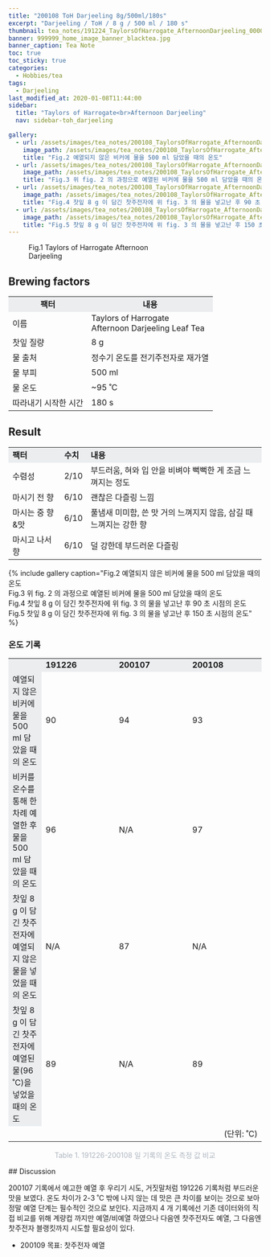 ```yaml
---
title: "200108 ToH Darjeeling 8g/500ml/180s"
excerpt: "Darjeeling / ToH / 8 g / 500 ml / 180 s"
thumbnail: tea_notes/191224_TaylorsOfHarrogate_AfternoonDarjeeling_0000.jpg
banner: 999999_home_image_banner_blacktea.jpg
banner_caption: Tea Note
toc: true
toc_sticky: true
categories:
  - Hobbies/tea
tags:
  - Darjeeling
last_modified_at: 2020-01-08T11:44:00
sidebar:
  title: "Taylors of Harrogate<br>Afternoon Darjeeling"
  nav: sidebar-toh_darjeeling

gallery:
  - url: /assets/images/tea_notes/200108_TaylorsOfHarrogate_AfternoonDarjeeling_0010.jpg
    image_path: /assets/images/tea_notes/200108_TaylorsOfHarrogate_AfternoonDarjeeling_0010.jpg
    title: "Fig.2 예열되지 않은 비커에 물을 500 ml 담았을 때의 온도"
  - url: /assets/images/tea_notes/200108_TaylorsOfHarrogate_AfternoonDarjeeling_0011.jpg
    image_path: /assets/images/tea_notes/200108_TaylorsOfHarrogate_AfternoonDarjeeling_0011.jpg
    title: "Fig.3 위 fig. 2 의 과정으로 예열된 비커에 물을 500 ml 담았을 때의 온도"
  - url: /assets/images/tea_notes/200108_TaylorsOfHarrogate_AfternoonDarjeeling_0012.jpg
    image_path: /assets/images/tea_notes/200108_TaylorsOfHarrogate_AfternoonDarjeeling_0012.jpg
    title: "Fig.4 찻잎 8 g 이 담긴 찻주전자에 위 fig. 3 의 물을 넣고난 후 90 초 시점의 온도"
  - url: /assets/images/tea_notes/200108_TaylorsOfHarrogate_AfternoonDarjeeling_0013.jpg
    image_path: /assets/images/tea_notes/200108_TaylorsOfHarrogate_AfternoonDarjeeling_0013.jpg
    title: "Fig.5 찻잎 8 g 이 담긴 찻주전자에 위 fig. 3 의 물을 넣고난 후 150 초 시점의 온도"
---
```


<figure class="align-center" style="width: 300px">
  <a href="/assets/images/tea_notes/191224_TaylorsOfHarrogate_AfternoonDarjeeling_0000.jpg">
  <img src="{{ site.url }}{{ site.baseurl }}/assets/images/tea_notes/191224_TaylorsOfHarrogate_AfternoonDarjeeling_0000.jpg" alt="">
  </a>
  <figcaption>
  Fig.1 Taylors of Harrogate Afternoon Darjeeling
  </figcaption>
</figure>

## Brewing factors

<div align="center">
  <table align = "center" >
      <tr bgcolor="#ebedef" align ="center">
      <td><b>팩터</b></td>
      <td><b>내용</b></td>
      </tr>
      <tr>
      <td>이름</td>
      <td>Taylors of Harrogate<br>Afternoon Darjeeling Leaf Tea</td>
      </tr>
      <tr>
      <td>찻잎 질량</td>
      <td>8 g</td>
      </tr>
      <tr>
    <td>물 출처</td>
      <td>정수기 온도를 전기주전자로 재가열</td>
      </tr>
      <tr>
    <td>물 부피</td>
      <td>500 ml</td>
      </tr>
      <tr>
    <td>물 온도</td>
      <td>~95 ˚C</td>
      </tr>
      <tr>
    <td>따라내기 시작한 시간</td>
      <td>180 s</td>
      </tr>
  </table>
</div>

## Result

<div align="center">
  <table align = "center" >
      <tr bgcolor="#ebedef" style="white-space:nowrap">
      <td><b>팩터</b></td>
    <td><b>수치</b></td>
      <td><b>내용</b></td>
      </tr>
      <tr>
      <td>수렴성</td>
      <td>2/10</td>
    <td>부드러움, 혀와 입 안을 비벼야 뻑뻑한 게 조금 느껴지는 정도</td>
      </tr>
      <tr>
      <td>마시기 전 향</td>
      <td>6/10</td>
    <td>괜찮은 다즐링 느낌</td>
      </tr>
      <tr>
      <td>마시는 중 향&맛</td>
      <td>6/10</td>
    <td>풀냄새 미미함, 쓴 맛 거의 느껴지지 않음, 삼길 때 느껴지는 강한 향</td>
      </tr>
      <tr>
      <td>마시고 나서 향</td>
      <td>6/10</td>
    <td>덜 강한데 부드러운 다즐링</td>
      </tr>
  </table>
</div>

{% include gallery caption="Fig.2 예열되지 않은 비커에 물을 500 ml 담았을 때의 온도<br>
Fig.3 위 fig. 2 의 과정으로 예열된 비커에 물을 500 ml 담았을 때의 온도<br>
Fig.4 찻잎 8 g 이 담긴 찻주전자에 위 fig. 3 의 물을 넣고난 후 90 초 시점의 온도<br>
Fig.5 찻잎 8 g 이 담긴 찻주전자에 위 fig. 3 의 물을 넣고난 후 150 초 시점의 온도" %}

### 온도 기록

<div align="center">
  <table align = "center" >
      <tr bgcolor="#ebedef" style="white-space:nowrap">
      <td><b></b></td>
    <td style="width:130px"><b>191226</b></td>
      <td style="width:130px"><b>200107</b></td>
    <td style="width:130px"><b>200108</b></td>
      </tr>
      <tr>
      <td bgcolor="#ebedef">예열되지 않은 비커에 물을 500 ml 담았을 때의 온도</td>
      <td>90</td>
    <td>94</td>
    <td>93</td>
      </tr>
      <tr>
      <td bgcolor="#ebedef">비커를 온수를 통해 한 차례 예열한 후 물을 500 ml 담았을 때의 온도</td>
      <td>96</td>
    <td>N/A</td>
    <td>97</td>
      </tr>
      <tr>
      <td bgcolor="#ebedef">찻잎 8 g 이 담긴 찻주전자에 예열되지 않은 물을 넣었을 때의 온도</td>
      <td>N/A</td>
    <td>87</td>
    <td>N/A</td>
      </tr>
      <tr>
      <td bgcolor="#ebedef">찻잎 8 g 이 담긴 찻주전자에 예열된 물(96 ˚C)을 넣었을 때의 온도</td>
      <td>89</td>
    <td>N/A</td>
    <td>89</td>
      </tr>
      <tr>
      <td></td>
      <td></td>
    <td></td>
    <td style="text-align:right">(단위: ˚C)</td>
      </tr>
  </table>
  <p style="color:#aeb6bf;" style="font-size:16px;">Table 1. 191226-200108 일 기록의 온도 측정 값 비교</p>
</div>
## Discussion

200107 기록에서 예고한 예열 후 우리기 시도, 거짓말처럼 191226 기록처럼 부드러운 맛을 보였다. 온도 차이가 2-3 ˚C 밖에 나지 않는 데 맛은 큰 차이를 보이는 것으로 보아 정말 예열 단계는 필수적인 것으로 보인다. 지금까지 4 개 기록에선 기존 데이터와의 직접 비교를 위해 계량컵 까지만 예열/비예열 하였으나 다음엔 찻주전자도 예열, 그 다음엔 찻주전자 블랭킷까지 시도할 필요성이 있다.

* 200109 목표: 찻주전자 예열
